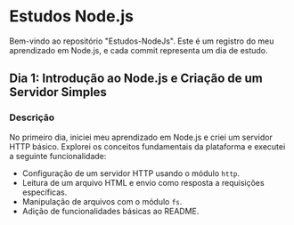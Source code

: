 # Estudos Node.js 
Bem-vindo ao repositório "Estudos-NodeJs". Este é um registro do meu aprendizado em Node.js, e cada commit representa um dia de estudo.

## Dia 1: Introdução ao Node.js e Criação de um Servidor Simples
### Descrição
No primeiro dia, iniciei meu aprendizado em Node.js e criei um servidor HTTP básico. Explorei os conceitos fundamentais da plataforma e executei a seguinte funcionalidade:

- Configuração de um servidor HTTP usando o módulo `http`.
- Leitura de um arquivo HTML e envio como resposta a requisições específicas.
- Manipulação de arquivos com o módulo `fs`.
- Adição de funcionalidades básicas ao README.
